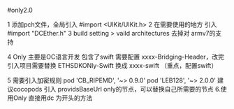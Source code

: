 #only2.0

1 添加pch文件，全局引入 #import <UIKit/UIKit.h>
2 在需要使用的地方 引入 #import "DCEther.h"
3 build setting > vaild architectures 去掉对 armv7的支持

4  Only 主要是OC语言开发  包含了swift 需要配置  xxxx-Bridging-Header，改完引入项目需要替换 ETHSDKONly-Swift 换成 xxxx-swift （重点，配置swift）

 5 需要引入加密规则
    pod 'CB_RIPEMD', '~> 0.9.0'
    pod 'LEB128', '~> 2.0.0'
 建议cocopods 引入
  providsBaseUrl  only的节点，可以替换自己所需要的节点
 6.使用Only 直接用dc 为开头的方法
